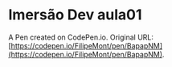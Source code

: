 # Imersão Dev aula01

A Pen created on CodePen.io. Original URL: [https://codepen.io/FilipeMont/pen/BapapNM](https://codepen.io/FilipeMont/pen/BapapNM).


